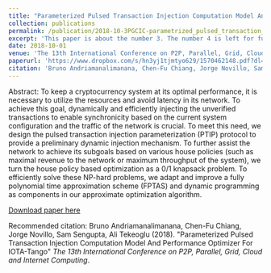 ```yaml
---
title: "Parameterized Pulsed Transaction Injection Computation Model And Performance Optimizer For IOTA-Tango"
collection: publications
permalink: /publication/2018-10-3PGCIC-parametrized_pulsed_transaction_injection_computation_model_and_performance_optimer_for_iota_tango
excerpt: 'This paper is about the number 3. The number 4 is left for future work.'
date: 2018-10-01
venue: 'The 13th International Conference on P2P, Parallel, Grid, Cloud and Internet Computing'
paperurl: 'https://www.dropbox.com/s/hn3yj1tjmtyo629/1570462148.pdf?dl=0'
citation: 'Bruno Andriamanalimanana, Chen-Fu Chiang, Jorge Novillo, Sam Sengupta, Ali Tekeoglu (2018). "Parameterized Pulsed Transaction Injection Computation Model And Performance Optimizer For IOTA-Tango" <i>The 13th International Conference on P2P, Parallel, Grid, Cloud and Internet Computing</i>'
---
```

Abstract: To keep a cryptocurrency system at its optimal performance, it is necessary to utilize the resources and avoid latency in its network. To achieve this goal, dynamically and efficiently injecting the unverified transactions to enable synchronicity based on the current system configuration and the traffic of the network is crucial. To meet this need, we design the pulsed transaction injection parameterization (PTIP) protocol to provide a preliminary dynamic injection mechanism. To further assist the network to achieve its subgoals based on various house policies (such as maximal revenue to the network or maximum throughput of the system), we turn the house policy based optimization as a 0/1 knapsack problem. To efficiently solve these NP-hard problems, we adapt and improve a fully polynomial time approximation scheme (FPTAS) and dynamic programming as components in our approximate optimization algorithm.

[Download paper here](https://www.dropbox.com/s/hn3yj1tjmtyo629/1570462148.pdf?dl=0)

Recommended citation: Bruno Andriamanalimanana, Chen-Fu Chiang, Jorge Novillo, Sam Sengupta, Ali Tekeoglu (2018). "Parameterized Pulsed Transaction Injection Computation Model And Performance Optimizer For IOTA-Tango" <i>The 13th International Conference on P2P, Parallel, Grid, Cloud and Internet Computing</i>.
